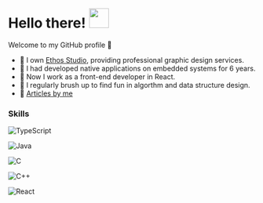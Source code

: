 # Hello there! <img src="https://raw.githubusercontent.com/Tarikul-Islam-Anik/Animated-Fluent-Emojis/master/Emojis/Hand%20gestures/Waving%20Hand.png" width="40" height="40" />

Welcome to my GitHub profile 👋


- 🔭 I own [Ethos Studio](https://ethostudio.blogspot.com/), providing professional graphic design services.
- 🌱 I had developed native applications on embedded systems for 6 years.
- 👯 Now I work as a front-end developer in React.
- 🤔 I regularly brush up to find fun in algorthm and data structure design.
- 💬 [Articles by me](https://medium.com/@yufangSaid)

### Skills

![TypeScript](https://img.shields.io/badge/typescript-%23007ACC.svg?style=for-the-badge&logo=typescript&logoColor=white) 

![Java](https://img.shields.io/badge/java-%23ED8B00.svg?style=for-the-badge&logo=openjdk&logoColor=white)

![C](https://img.shields.io/badge/c-%2300599C.svg?style=for-the-badge&logo=c&logoColor=white) 

![C++](https://img.shields.io/badge/c++-%2300599C.svg?style=for-the-badge&logo=c%2B%2B&logoColor=white)

![React](https://img.shields.io/badge/react-%2320232a.svg?style=for-the-badge&logo=react&logoColor=%2361DAFB) 


<!--![MySQL](https://img.shields.io/badge/MySQL-005C84?style=for-the-badge&logo=mysql&logoColor=white)-->

